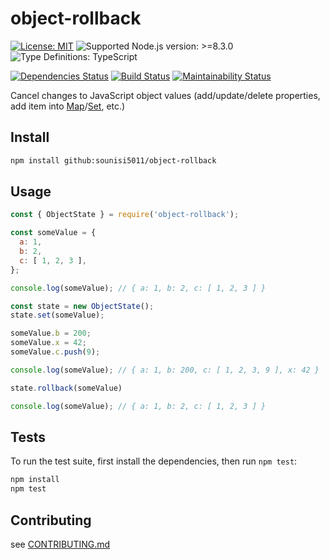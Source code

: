 # object-rollback

<!-- [![Go to the latest release page on npm](https://img.shields.io/npm/v/object-rollback.svg)](https://www.npmjs.com/package/object-rollback) -->
[![License: MIT](https://img.shields.io/static/v1?label=license&message=MIT&color=green)](https://github.com/sounisi5011/object-rollback/blob/v0.0.0/LICENSE)
![Supported Node.js version: >=8.3.0](https://img.shields.io/static/v1?label=node&message=%3E%3D8.3.0&color=brightgreen)
![Type Definitions: TypeScript](https://img.shields.io/static/v1?label=types&message=TypeScript&color=blue)
<!-- [![install size](https://packagephobia.now.sh/badge?p=object-rollback@0.0.0)](https://packagephobia.now.sh/result?p=object-rollback@0.0.0) -->
[![Dependencies Status](https://david-dm.org/sounisi5011/object-rollback/status.svg)](https://david-dm.org/sounisi5011/object-rollback)
[![Build Status](https://dev.azure.com/sounisi5011/npm%20projects/_apis/build/status/sounisi5011.object-rollback?branchName=master)](https://dev.azure.com/sounisi5011/npm%20projects/_build/latest?definitionId=6&branchName=master)
[![Maintainability Status](https://api.codeclimate.com/v1/badges/12a68b5e4ba161dbd457/maintainability)](https://codeclimate.com/github/sounisi5011/object-rollback/maintainability)

Cancel changes to JavaScript object values (add/update/delete properties, add item into [Map]/[Set], etc.)

[Map]: https://developer.mozilla.org/docs/Web/JavaScript/Reference/Global_Objects/Map
[Set]: https://developer.mozilla.org/docs/Web/JavaScript/Reference/Global_Objects/Set

## Install

```sh
npm install github:sounisi5011/object-rollback
```

## Usage

```js
const { ObjectState } = require('object-rollback');

const someValue = {
  a: 1,
  b: 2,
  c: [ 1, 2, 3 ],
};

console.log(someValue); // { a: 1, b: 2, c: [ 1, 2, 3 ] }

const state = new ObjectState();
state.set(someValue);

someValue.b = 200;
someValue.x = 42;
someValue.c.push(9);

console.log(someValue); // { a: 1, b: 200, c: [ 1, 2, 3, 9 ], x: 42 }

state.rollback(someValue)

console.log(someValue); // { a: 1, b: 2, c: [ 1, 2, 3 ] }
```

## Tests

To run the test suite, first install the dependencies, then run `npm test`:

```sh
npm install
npm test
```

## Contributing

see [CONTRIBUTING.md](https://github.com/sounisi5011/object-rollback/blob/master/CONTRIBUTING.md)
